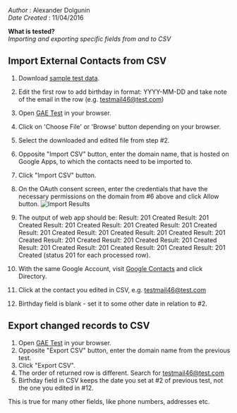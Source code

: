 _Author_        : Alexander Dolgunin  
_Date Created_  : 11/04/2016

**What is tested?**  
_Importing and exporting specific fields from and to CSV_

Import External Contacts from CSV
-----
1. Download [sample test data](https://github.com/takbok/shared-contacts-admin/blob/master/testcases/test-data/sample1.csv).
2. Edit the first row to add birthday in format: YYYY-MM-DD and take note of the email in the row (e.g. testmail46@test.com)
3. Open [GAE Test](http://www.gae-test1.com/) in your browser.
4. Click on 'Choose File' or 'Browse' button depending on your browser.
5. Select the downloaded and edited file from step #2.
6. Opposite "Import CSV" button, enter the domain name, that is hosted on Google Apps, to which the contacts need to be imported to.
7. Click "Import CSV" button.
8. On the OAuth consent screen, enter the credentials that have the necessary permissions on the domain from #6 above and click Allow button.
![Import Results](https://raw.githubusercontent.com/takbok/shared-contacts-admin/master/testcases/images/Screenshot-Request%20for%20Permission%20Shared%20Contacts.png)

9. The output of web app should be:
Result: 201 Created
Result: 201 Created
Result: 201 Created
Result: 201 Created
Result: 201 Created
Result: 201 Created
Result: 201 Created
Result: 201 Created
Result: 201 Created
Result: 201 Created
Result: 201 Created
Result: 201 Created
Result: 201 Created
Result: 201 Created
Result: 201 Created
Result: 201 Created
(status 201 for each processed row).

10. With the same Google Account, visit [Google Contacts](https://www.google.com/contacts/?hl=en#contacts) and click Directory.
11. Click at the contact you edited in CSV, e.g. testmail46@test.com
12. Birthday field is blank - set it to some other date in relation to #2.

Export changed records to CSV
-----
1. Open [GAE Test](http://www.gae-test1.com) in your browser.
2. Opposite "Export CSV" button, enter the domain name from the previous test.
3. Click "Export CSV".
4. The order of returned row is different. Search for testmail46@test.com
5. Birthday field in CSV keeps the date you set at #2 of previous test, not the one you edited in #12.

This is true for many other fields, like phone numbers, addresses etc.